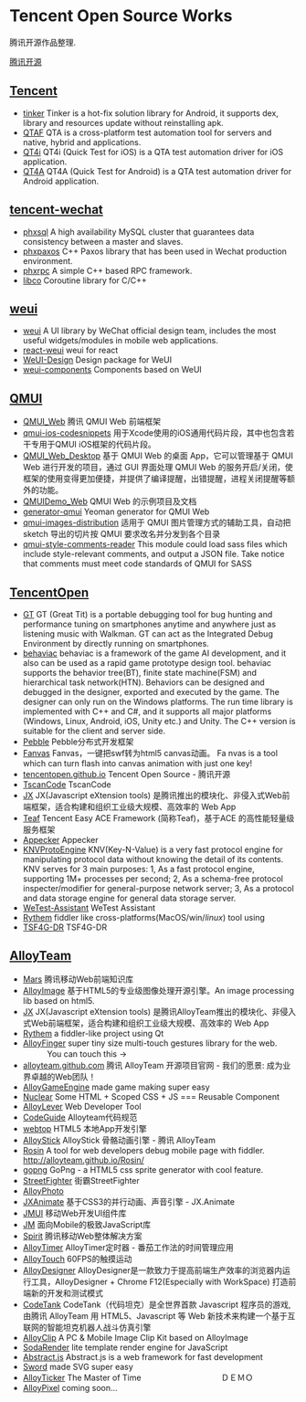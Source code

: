 # Tencent Open Source Works
腾讯开源作品整理.

[腾讯开源](http://opensource.tencent.com/)

## [Tencent](https://github.com/Tencent)

* [tinker](https://github.com/Tencent/tinker) Tinker is a hot-fix solution library for Android, it supports dex, library and resources update without reinstalling apk.
* [QTAF](https://github.com/Tencent/QTAF) QTA is a cross-platform test automation tool for servers and native, hybrid and applications.
* [QT4i](https://github.com/Tencent/QT4i) QT4i (Quick Test for iOS) is a QTA test automation driver for iOS application.
* [QT4A](https://github.com/Tencent/QT4A) QT4A (Quick Test for Android) is a QTA test automation driver for Android application.

## [tencent-wechat](https://github.com/tencent-wechat)

* [phxsql](https://github.com/tencent-wechat/phxsql) A high availability MySQL cluster that guarantees data consistency between a master and slaves.
* [phxpaxos](https://github.com/tencent-wechat/phxpaxos) C++ Paxos library that has been used in Wechat production environment.
* [phxrpc](https://github.com/tencent-wechat/phxrpc) A simple C++ based RPC framework.
* [libco](https://github.com/tencent-wechat/libco) Coroutine library for C/C++

## [weui](https://github.com/weui)

* [weui](https://github.com/weui/weui) A UI library by WeChat official design team, includes the most useful widgets/modules in mobile web applications.
* [react-weui](https://github.com/weui/react-weui) weui for react
* [WeUI-Design](https://github.com/weui/WeUI-Design) Design package for WeUI
* [weui-components](https://github.com/weui/weui-components) Components based on WeUI

## [QMUI](https://github.com/QMUI)

* [QMUI_Web](https://github.com/QMUI/QMUI_Web) 腾讯 QMUI Web 前端框架
* [qmui-ios-codesnippets](https://github.com/QMUI/qmui-ios-codesnippets) 用于Xcode使用的iOS通用代码片段，其中也包含若干专用于QMUI iOS框架的代码片段。
* [QMUI_Web_Desktop](https://github.com/QMUI/QMUI_Web_Desktop) 基于 QMUI Web 的桌面 App，它可以管理基于 QMUI Web 进行开发的项目，通过 GUI 界面处理 QMUI Web 的服务开启/关闭，使框架的使用变得更加便捷，并提供了编译提醒，出错提醒，进程关闭提醒等额外的功能。
* [QMUIDemo_Web](https://github.com/QMUI/QMUIDemo_Web) QMUI Web 的示例项目及文档
* [generator-qmui](https://github.com/QMUI/generator-qmui) Yeoman generator for QMUI Web
* [qmui-images-distribution](https://github.com/QMUI/qmui-images-distribution) 适用于 QMUI 图片管理方式的辅助工具，自动把 sketch 导出的切片按 QMUI 要求改名并分发到各个目录
* [qmui-style-comments-reader](https://github.com/QMUI/qmui-style-comments-reader) This module could load sass files which include style-relevant comments, and output a JSON file. Take notice that comments must meet code standards of QMUI for SASS

## [TencentOpen](https://github.com/TencentOpen)

* [GT](https://github.com/TencentOpen/GT) GT (Great Tit) is a portable debugging tool for bug hunting and performance tuning on smartphones anytime and anywhere just as listening music with Walkman. GT can act as the Integrated Debug Environment by directly running on smartphones.
* [behaviac](https://github.com/TencentOpen/behaviac) behaviac is a framework of the game AI development, and it also can be used as a rapid game prototype design tool.   behaviac supports the behavior tree(BT), finite state machine(FSM) and hierarchical task network(HTN).  Behaviors can be designed and debugged in the designer, exported and executed by the game. The designer can only run on the Windows platforms.   The run time library is implemented with C++ and C#, and it supports all major platforms (Windows, Linux, Android, iOS, Unity etc.) and Unity. The C++ version is suitable for the client and server side.
* [Pebble](https://github.com/TencentOpen/Pebble) Pebble分布式开发框架
* [Fanvas](https://github.com/TencentOpen/Fanvas) Fanvas，一键把swf转为html5 canvas动画。 Fa
nvas is a tool which can turn flash into canvas animation with just one key!
* [tencentopen.github.io](https://github.com/TencentOpen/tencentopen.github.io) Tencent Open Source - 腾讯开源
* [TscanCode](https://github.com/TencentOpen/TscanCode) TscanCode
* [JX](https://github.com/TencentOpen/JX) JX(Javascript eXtension tools) 是腾讯推出的模块化、非侵入式Web前端框架，适合构建和组织工业级大规模、高效率的 Web App
* [Teaf](https://github.com/TencentOpen/Teaf) Tencent Easy ACE Framework (简称Teaf)，基于ACE 的高性能轻量级服务框架
* [Appecker](https://github.com/TencentOpen/Appecker) Appecker
* [KNVProtoEngine](https://github.com/TencentOpen/KNVProtoEngine) KNV(Key-N-Value) is a very fast protocol engine for manipulating protocol data without knowing the detail of its contents.  KNV serves for 3 main purposes:  1, As a fast protocol engine, supporting 1M+ processes per second;  2, As a schema-free protocol inspecter/modifier for general-purpose network server;  3, As a protocol and data storage engine for general data storage server.
* [WeTest-Assistant](https://github.com/TencentOpen/WeTest-Assistant) WeTest Assistant
* [Rythem](https://github.com/TencentOpen/Rythem) fiddler like cross-platforms(MacOS/win/*linux*) tool using
* [TSF4G-DR](https://github.com/TencentOpen/TSF4G-DR) TSF4G-DR

## [AlloyTeam](https://github.com/AlloyTeam)

* [Mars](https://github.com/AlloyTeam/Mars) 腾讯移动Web前端知识库
* [AlloyImage](https://github.com/AlloyTeam/AlloyImage) 基于HTML5的专业级图像处理开源引擎。An image processing lib based on html5.
* [JX](https://github.com/AlloyTeam/JX) JX(Javascript eXtension tools) 是腾讯AlloyTeam推出的模块化、非侵入式Web前端框架，适合构建和组织工业级大规模、高效率的 Web App
* [Rythem](https://github.com/AlloyTeam/Rythem) a fiddler-like project using Qt
* [AlloyFinger](https://github.com/AlloyTeam/AlloyFinger) super tiny size multi-touch gestures library for the web. 　　　You can touch this →
* [alloyteam.github.com](https://github.com/AlloyTeam/alloyteam.github.com) 腾讯 AlloyTeam 开源项目官网 - 我们的愿景: 成为业界卓越的Web团队！
* [AlloyGameEngine](https://github.com/AlloyTeam/AlloyGameEngine) made game making super easy
* [Nuclear](https://github.com/AlloyTeam/Nuclear) Some HTML + Scoped CSS + JS === Reusable Component
* [AlloyLever](https://github.com/AlloyTeam/AlloyLever) Web Developer Tool
* [CodeGuide](https://github.com/AlloyTeam/CodeGuide) Alloyteam代码规范
* [webtop](https://github.com/AlloyTeam/webtop) HTML5 本地App开发引擎
* [AlloyStick](https://github.com/AlloyTeam/AlloyStick) AlloyStick 骨骼动画引擎 - 腾讯 AlloyTeam
* [Rosin](https://github.com/AlloyTeam/Rosin) A tool for web developers debug mobile page with fiddler. http://alloyteam.github.io/Rosin/
* [gopng](https://github.com/AlloyTeam/gopng) GoPng - a HTML5 css sprite generator with cool feature.
* [StreetFighter](https://github.com/AlloyTeam/StreetFighter) 街霸StreetFighter
* [AlloyPhoto](https://github.com/AlloyTeam/AlloyPhoto)
* [JXAnimate](https://github.com/AlloyTeam/JXAnimate) 基于CSS3的并行动画、声音引擎 - JX.Animate
* [JMUI](https://github.com/AlloyTeam/JMUI) 移动Web开发UI组件库
* [JM](https://github.com/AlloyTeam/JM) 面向Mobile的极致JavaScript库
* [Spirit](https://github.com/AlloyTeam/Spirit) 腾讯移动Web整体解决方案
* [AlloyTimer](https://github.com/AlloyTeam/AlloyTimer) AlloyTimer定时器 - 番茄工作法的时间管理应用
* [AlloyTouch](https://github.com/AlloyTeam/AlloyTouch) 60FPS的触摸运动
* [AlloyDesigner](https://github.com/AlloyTeam/AlloyDesigner) AlloyDesigner是一款致力于提高前端生产效率的浏览器内运行工具，AlloyDesigner + Chrome F12(Especially with WorkSpace)  打造前端新的开发和测试模式
* [CodeTank](https://github.com/AlloyTeam/CodeTank) CodeTank（代码坦克）是全世界首款 Javascript 程序员的游戏, 由腾讯 AlloyTeam 用 HTML5、Javascript 等 Web 新技术来构建一个基于互联网的智能坦克机器人战斗仿真引擎
* [AlloyClip](https://github.com/AlloyTeam/AlloyClip) A PC & Mobile Image Clip Kit based on AlloyImage
* [SodaRender](https://github.com/AlloyTeam/SodaRender) lite template render engine for JavaScript
* [Abstract.js](https://github.com/AlloyTeam/Abstract.js) Abstract.js is a web framework for fast development
* [Sword](https://github.com/AlloyTeam/Sword) made SVG super easy
* [AlloyTicker](https://github.com/AlloyTeam/AlloyTicker) The Master of Time　　　　　　　　　　ＤＥＭＯ
* [AlloyPixel](https://github.com/AlloyTeam/AlloyPixel) coming soon...


